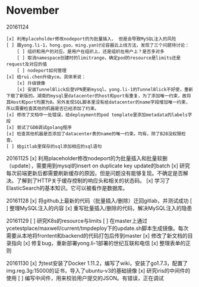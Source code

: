 November
=========
20161124

    [x] 利用placeholder修改nodeport的为批量插入， 但是会导致MySQL注入的风险
    [ ] 跟yong.li-1，hong.guo，ming.yan讨论容器云上线方法，发现了三个问题待讨论：
        [ ] 组织和用户的对应。是用户在组织上，还是组织在用户上？是否多对多
        [ ] 取消namespace创建时的limitrange，确定pod的resource是limits还是request及对应的值
        [ ] nodeport如何管理
    [x] 给rui.chen升级yce。具体来说：
        [x] 升级镜像
        [x] 安装TunnelBlick后登VPN更新mysql。yong.li-1的TunnelBlick不好使，重新下载了新版的。湖南的mysql里datacenter的host和port有重复，为了添加唯一约束，故将其Host和port均置为0。另外发现SQL脚本里没有给datacenter的name字段增加唯一约束，所以需要检查其他的机器是否已经添加了约束。
    [x] 修改了文档中一处错误，给deployment的pod template里添加metadata的labels字段 
    [x] 尝试了GDB调试golang程序
    [x] 检查其他机器是否添加了datacenter表的name的唯一约束。均有，除了B28没权限检查。
    [ ] 给gitlab里保存的sql添加相应的sql语句

20161125
    [x] 利用placeholder修改nodeport的为批量插入和批量软删（update），需要用到mysql的insert on duplicate key update的batch
    [x] 研究每次前端更新后都需要刷新缓存的原因，但是问题没有能够复现。不确定是否解决。了解到了HTTP关于缓存控制的响应头和相关的状态码。
    [x] 学习了ElasticSearch的基本知识。它可以被看作是数据库。

20161128
    [x] 将github上最新的代码（批量插入/删除）迁回gitlab，并测试成功
    [ ] 整理MySQL注入的内容
    [x] 重写批量插入/删除的代码，解决MySQL注入的隐患

20161129
    [ ] 研究K8s的resource与limits
    [ ] 在master上通过ycetestplace/maxwell/current/tmpdeploy下的update.sh脚本生成镜像。每次需要从本地将frontent和backend的代码打包后传到master
    [x] 修改了新文档的目录指向
    [x] 修复bug，重新部署yong.li-1部署的世纪互联和电信
    [x] 整理表单的正则

20161130
    [x] 为test安装了Docker 1.11.2，编写了wiki，安装了go1.7.3，配置了img.reg.3g:15000的证书，导入了ubuntu-v3的基础镜像
    [x] 研究iris的中间件的使用
    [ ] 编写中间件，用来校验用户提交的JSON。有错误，正在调试    

